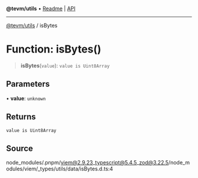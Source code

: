 **@tevm/utils** • [Readme](../README.md) \| [API](../globals.md)

***

[@tevm/utils](../README.md) / isBytes

# Function: isBytes()

> **isBytes**(`value`): `value is Uint8Array`

## Parameters

• **value**: `unknown`

## Returns

`value is Uint8Array`

## Source

node\_modules/.pnpm/viem@2.9.23\_typescript@5.4.5\_zod@3.22.5/node\_modules/viem/\_types/utils/data/isBytes.d.ts:4
